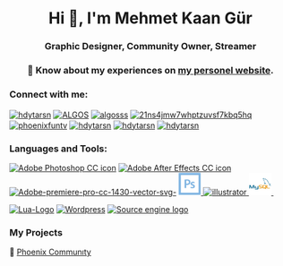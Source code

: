 <h1 align="center">Hi 👋, I'm Mehmet Kaan Gür</h1>
<h3 align="center">Graphic Designer, Community Owner, Streamer</h3>


<h3 align="center"> 📄 Know about my experiences on <a href="https://www.mehmetkaangur.com" target="blank">my personel website</a>.

<h3 align="left">Connect with me:</h3>
<p align="left">
<a href="https://linkedin.com/in/kaangr21" target="blank"><img align="center" src="https://cdn.jsdelivr.net/npm/simple-icons@3.0.1/icons/linkedin.svg" alt="hdytarsn" height="30" width="40" /></a>
<body><a href="https://discord.com/users/790027142124929024" target="blank"><img align="center" src="https://cdn.jsdelivr.net/npm/simple-icons@3.0.1/icons/discord.svg" alt="ALGOS" height="30" width="40"></a></body>
<body><a href="https://steamcommunity.com/id/algosss" target="blank"><img align="center" src="https://cdn.jsdelivr.net/npm/simple-icons@3.0.1/icons/steam.svg" alt="algosss" height="30" width="40"></a></body>
<body><a href="https://open.spotify.com/user/21ns4jmw7whptzuvsf7kbq5hq" target="blank"><img align="center" src="https://cdn.jsdelivr.net/npm/simple-icons@3.0.1/icons/spotify.svg" alt="21ns4jmw7whptzuvsf7kbq5hq" height="30" width="40"></a></body>
<body><a href="https://www.twitch.tv/phoenixfuntv" target="blank"><img align="center" src="https://cdn.jsdelivr.net/npm/simple-icons@3.0.1/icons/twitch.svg" alt="phoenixfuntv" height="30" width="40"></a></body>
<a href="https://fb.com/kaangr21" target="blank"><img align="center" src="https://cdn.jsdelivr.net/npm/simple-icons@3.0.1/icons/facebook.svg" alt="hdytarsn" height="30" width="40" /></a>
<a href="https://instagram.com/kaangr21" target="blank"><img align="center" src="https://cdn.jsdelivr.net/npm/simple-icons@3.0.1/icons/instagram.svg" alt="hdytarsn" height="30" width="40" /></a>
<a href="https://www.behance.net/kaangr21" target="blank"><img align="center" src="https://cdn.jsdelivr.net/npm/simple-icons@3.0.1/icons/behance.svg" alt="hdytarsn" height="30" width="40" /></a>
</p>

<h3 align="left">Languages and Tools:</h3>
</a> <a href="https://commons.wikimedia.org/wiki/File:Adobe_Photoshop_CC_icon.svg"><img width="40" alt="Adobe Photoshop CC icon" src="https://upload.wikimedia.org/wikipedia/commons/thumb/a/af/Adobe_Photoshop_CC_icon.svg/512px-Adobe_Photoshop_CC_icon.svg.png"></a>
</a> <a href="https://commons.wikimedia.org/wiki/File:Adobe_After_Effects_CC_icon.svg"><img width="40" alt="Adobe After Effects CC icon" src="https://upload.wikimedia.org/wikipedia/commons/thumb/c/cb/Adobe_After_Effects_CC_icon.svg/512px-Adobe_After_Effects_CC_icon.svg.png"></a>
</a> <a href="https://commons.wikimedia.org/wiki/File:Adobe-premiere-pro-cc-1430-vector-svg-.svg"><img width="40" alt="Adobe-premiere-pro-cc-1430-vector-svg-" src="https://upload.wikimedia.org/wikipedia/commons/thumb/2/24/Adobe-premiere-pro-cc-1430-vector-svg-.svg/512px-Adobe-premiere-pro-cc-1430-vector-svg-.svg.png"></a>
</a> <a href="https://www.photoshop.com/en" target="_blank"> <img src="https://raw.githubusercontent.com/devicons/devicon/master/icons/photoshop/photoshop-line.svg" alt="photoshop" width="40" height="40"/> </a> <a href="https://www.adobe.com/in/products/illustrator.html" target="_blank"> <img src="https://www.vectorlogo.zone/logos/adobe_illustrator/adobe_illustrator-icon.svg" alt="illustrator" width="40" height="40"/> </a> <a href="https://developer.mozilla.org/en-US/docs/Web/JavaScript" target="_blank"> </a> <a href="https://www.mysql.com/" target="_blank"> <img src="https://raw.githubusercontent.com/devicons/devicon/master/icons/mysql/mysql-original-wordmark.svg" alt="mysql" width="40" height="40"/> </a> <a width="40" height="40"/> </a> <a href="https://webpack.js.org" target="_blank"> <img height="40"/> </a> </p> <a href="https://commons.wikimedia.org/wiki/File:Lua-Logo.svg"><img width="40" alt="Lua-Logo" src="https://upload.wikimedia.org/wikipedia/commons/thumb/c/cf/Lua-Logo.svg/512px-Lua-Logo.svg.png"></a> <a href="https://commons.wikimedia.org/wiki/File:Wordpress.svg"><img width="40" alt="Wordpress" src="https://upload.wikimedia.org/wikipedia/commons/thumb/c/c5/Wordpress.svg/32px-Wordpress.svg.png"></a> </a> <a href="https://commons.wikimedia.org/wiki/File:Source_engine_logo.svg"><img width="40" alt="Source engine logo" src="https://upload.wikimedia.org/wikipedia/commons/thumb/d/d9/Source_engine_logo.svg/512px-Source_engine_logo.svg.png"></a>
</a> <a src="https://upload.wikimedia.org/wikipedia/commons/thumb/f/fb/Adobe_Illustrator_CC_icon.svg/512px-Adobe_Illustrator_CC_icon.svg.png"></a>

<h3 align="left">My Projects</h3>

📄 <a href="https://www.mehmetkaangur.com" target="blank">Phoenix Communıty</a>
